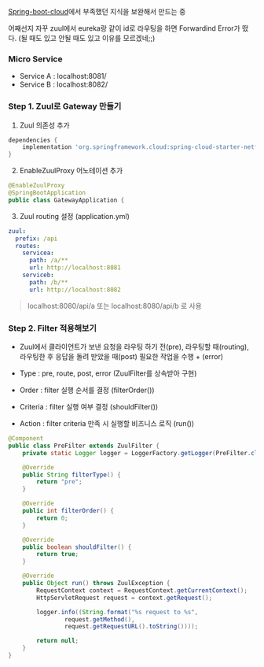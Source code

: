 [Spring-boot-cloud](https://github.com/zkdlu/spring-boot-cloud)에서 부족했던 지식을 보완해서 만드는 중

어째선지 자꾸 zuul에서 eureka랑 같이 id로 라우팅을 하면 Forwardind Error가 떴다. (될 때도 있고 안될 때도 있고 이유를 모르겠네;;)

### Micro Service
- Service A : localhost:8081/
- Service B : localhost:8082/

### Step 1. Zuul로 Gateway 만들기
1. Zuul 의존성 추가
```gradle
dependencies {
    implementation 'org.springframework.cloud:spring-cloud-starter-netflix-zuul'
}
```
2. EnableZuulProxy 어노테이션 추가
```java
@EnableZuulProxy
@SpringBootApplication
public class GatewayApplication {
```

3. Zuul routing 설정 (application.yml)
```yml
zuul:
  prefix: /api
  routes:
    servicea:
      path: /a/**
      url: http://localhost:8081
    serviceb:
      path: /b/**
      url: http://localhost:8082
```
> localhost:8080/api/a 또는 localhost:8080/api/b 로 사용 

### Step 2. Filter 적용해보기
- Zuul에서 클라이언트가 보낸 요청을 라우팅 하기 전(pre), 라우팅할 때(routing), 라우팅한 후 응답을 돌려 받았을 때(post) 필요한 작업을 수행 + (error)

- Type
	: pre, route, post, error (ZuulFilter를 상속받아 구현)
- Order
	: filter 실행 순서를 결정 (filterOrder())
- Criteria
	: filter 실행 여부 결정 (shouldFilter())
- Action
	: filter criteria 만족 시 실행할 비즈니스 로직 (run())

```java
@Component
public class PreFilter extends ZuulFilter {
    private static Logger logger = LoggerFactory.getLogger(PreFilter.class);

    @Override
    public String filterType() {
        return "pre";
    }

    @Override
    public int filterOrder() {
        return 0;
    }

    @Override
    public boolean shouldFilter() {
        return true;
    }

    @Override
    public Object run() throws ZuulException {
        RequestContext context = RequestContext.getCurrentContext();
        HttpServletRequest request = context.getRequest();

        logger.info((String.format("%s request to %s",
                request.getMethod(),
                request.getRequestURL().toString())));

        return null;
    }
}
```
